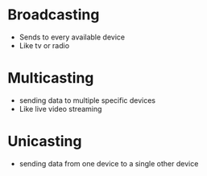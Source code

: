 # Broadcasting 
- Sends to every available device
- Like tv or radio
# Multicasting
- sending data to multiple specific devices
- Like live video streaming

# Unicasting
- sending data from one device to a single other device
